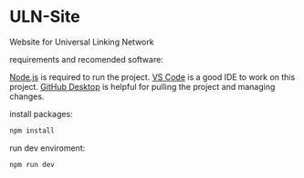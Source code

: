 # ULN-Site
Website for Universal Linking Network


requirements and recomended software:

[Node.js](https://nodejs.org/en/) is required to run the project.
[VS Code](https://code.visualstudio.com/) is a good IDE to work on this project.
[GitHub Desktop](https://desktop.github.com/) is helpful for pulling the project and managing changes.


install packages:

```bash
npm install
```

run dev enviroment:
```bash
npm run dev
```


